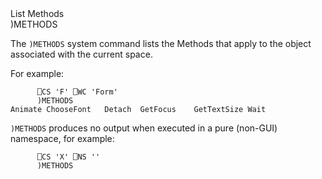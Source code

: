 <div class="heading">
  <div class="name">List Methods</div>
  <div class="command">)METHODS</div>
</div>

The `)METHODS` system command lists the Methods that apply to the object associated with the current space.

For example:
```apl
      ⎕CS 'F' ⎕WC 'Form'
      )METHODS
Animate ChooseFont   Detach  GetFocus    GetTextSize Wait
```

`)METHODS` produces no output when executed in a pure (non-GUI) namespace, for example:
```apl
      ⎕CS 'X' ⎕NS ''
      )METHODS
```
